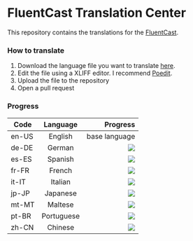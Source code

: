 # FluentCast Translation Center

This repository contains the translations for the [FluentCast](https://fluentcast.luandersonn.com).

### How to translate
1. Download the language file you want to translate [here](files/).
2. Edit the file using a XLIFF editor. I recommend [Poedit](https://poedit.net/).
3. Upload the file to the repository
4. Open a pull request

### Progress
| Code  | Language | Progress |
|------ |:--------:|-----:|
| en-US | English | base language |
| de-DE | German | ![](https://us-central1-progress-markdown.cloudfunctions.net/progress/98)
| es-ES | Spanish | ![](https://us-central1-progress-markdown.cloudfunctions.net/progress/98)
| fr-FR | French | ![](https://us-central1-progress-markdown.cloudfunctions.net/progress/98)
| it-IT | Italian | ![](https://us-central1-progress-markdown.cloudfunctions.net/progress/98)
| jp-JP | Japanese | ![](https://us-central1-progress-markdown.cloudfunctions.net/progress/99)
| mt-MT | Maltese | ![](https://us-central1-progress-markdown.cloudfunctions.net/progress/98)
| pt-BR | Portuguese | ![](https://us-central1-progress-markdown.cloudfunctions.net/progress/100)
| zh-CN | Chinese | ![](https://us-central1-progress-markdown.cloudfunctions.net/progress/98)
